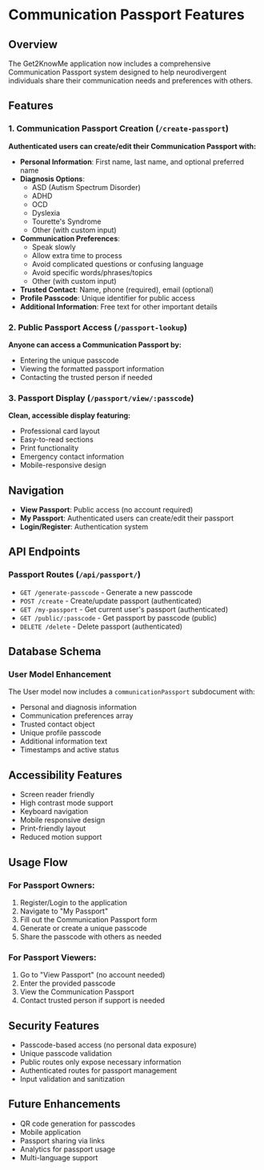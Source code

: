 # Communication Passport Features

## Overview
The Get2KnowMe application now includes a comprehensive Communication Passport system designed to help neurodivergent individuals share their communication needs and preferences with others.

## Features

### 1. Communication Passport Creation (`/create-passport`)
**Authenticated users can create/edit their Communication Passport with:**
- **Personal Information**: First name, last name, and optional preferred name
- **Diagnosis Options**: 
  - ASD (Autism Spectrum Disorder)
  - ADHD
  - OCD
  - Dyslexia
  - Tourette's Syndrome
  - Other (with custom input)
- **Communication Preferences**:
  - Speak slowly
  - Allow extra time to process
  - Avoid complicated questions or confusing language
  - Avoid specific words/phrases/topics
  - Other (with custom input)
- **Trusted Contact**: Name, phone (required), email (optional)
- **Profile Passcode**: Unique identifier for public access
- **Additional Information**: Free text for other important details

### 2. Public Passport Access (`/passport-lookup`)
**Anyone can access a Communication Passport by:**
- Entering the unique passcode
- Viewing the formatted passport information
- Contacting the trusted person if needed

### 3. Passport Display (`/passport/view/:passcode`)
**Clean, accessible display featuring:**
- Professional card layout
- Easy-to-read sections
- Print functionality
- Emergency contact information
- Mobile-responsive design

## Navigation
- **View Passport**: Public access (no account required)
- **My Passport**: Authenticated users can create/edit their passport
- **Login/Register**: Authentication system

## API Endpoints

### Passport Routes (`/api/passport/`)
- `GET /generate-passcode` - Generate a new passcode
- `POST /create` - Create/update passport (authenticated)
- `GET /my-passport` - Get current user's passport (authenticated)
- `GET /public/:passcode` - Get passport by passcode (public)
- `DELETE /delete` - Delete passport (authenticated)

## Database Schema

### User Model Enhancement
The User model now includes a `communicationPassport` subdocument with:
- Personal and diagnosis information
- Communication preferences array
- Trusted contact object
- Unique profile passcode
- Additional information text
- Timestamps and active status

## Accessibility Features
- Screen reader friendly
- High contrast mode support
- Keyboard navigation
- Mobile responsive design
- Print-friendly layout
- Reduced motion support

## Usage Flow

### For Passport Owners:
1. Register/Login to the application
2. Navigate to "My Passport"
3. Fill out the Communication Passport form
4. Generate or create a unique passcode
5. Share the passcode with others as needed

### For Passport Viewers:
1. Go to "View Passport" (no account needed)
2. Enter the provided passcode
3. View the Communication Passport
4. Contact trusted person if support is needed

## Security Features
- Passcode-based access (no personal data exposure)
- Unique passcode validation
- Public routes only expose necessary information
- Authenticated routes for passport management
- Input validation and sanitization

## Future Enhancements
- QR code generation for passcodes
- Mobile application
- Passport sharing via links
- Analytics for passport usage
- Multi-language support
